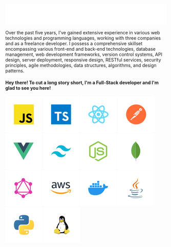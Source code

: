 <div align="center">
  <img src="shovan.svg" alt="Shovan Das" />
</div>

Over the past five years, I've gained extensive experience in various web technologies and programming languages, working with three companies and as a freelance developer. I possess a comprehensive skillset encompassing various front-end and back-end technologies, database management, web development frameworks, version control systems, API design, server deployment, responsive design, RESTful services, security principles, agile methodologies, data structures, algorithms, and design patterns.

#### Hey there! To cut a long story short, I'm a Full-Stack developer and I'm glad to see you here!
<p align="left">
  <img src="tech/js.svg" alt="javascript" />
  <img src="tech/ts.svg" alt="typescript" />
  <img src="tech/react.svg" alt="reactjs" />
  <img src="tech/postman.svg" alt="postman" />
  <img src="tech/vuejs.svg" alt="vuejs" />
  <img src="tech/tailwind.svg" alt="tailwind" />
  <img src="tech/nodejs.svg" alt="nodejs" />
  <img src="tech/mongodb.svg" alt="mongodb" />
  <img src="tech/graphql.svg" alt="graphql" />
  <img src="tech/aws.svg" alt="aws" />
  <img src="tech/docker.svg" alt="docker" />
  <img src="tech/java.svg" alt="java" />
  <img src="tech/python.svg" alt="python" />
  <img src="tech/linux.svg" alt="linux" />
</p>


































































































































































































































































































































































































































































































































































































































































































































































































































































































































































































































































































































































































































































































































































































































































































































































































































































































































































































































































































































































































































































































































































































































































































































































































































































































































































































































































































































































































































































































































































































































































































































































































































































































































































































































































































































































































































































































































































































































































































































































































































































































































































































































































































































































































































































































































































































































































































































































































































































































































































































































































































































































































































































































































































































































































































































































































































































































































































































































































































































































































































































































































































































































































































































































































































































































































































































































































































































































































































































































































































































































































































































































































































































































































































































































































































































































































































































































































































































































































































































































































































































































































































































































































































































































































































































































































































































































































































































































































































































































































































































































































































































































































































































































































































































































































































































































































































































































































































































































































































































































































































































































































































































































































































































































































































































































































































































































































































































































































































































































































































































































































































































































































































































































































































































































































































































































































































































































































































































































































































































































































































































































































































































































































































































































































































































































































































































































































































































































































































































































































































































































































































































































































































































































































































































































































































































































































































































































































































































































































































































































































































































































































































































































































































































































































































































































































































































































































































































































































































































































































































































































































































































































































































































































































































































































































































































































































































































































































































































































































































































































































































































































































































































































































































































































































































































































































































































































































































































































































































































































































































































































































































































































































































































































































































































































































































































































































































































































































































































































































































































































































































































































































































































































































































































































































































































































































































































































































































































































































































































































































































































































































































































































































































































































































































































































































































































































































































































































































































































































































































































































































































































































































































































































































































































































































































































































































































































































































































































































































































































































































































































































































































































































































































































































































































































































































































































































































































































































































































































































































































































































































































































































































































































































































































































































































































































































































































































































































































































































































































































































































































































































































































































































































































































































































































































































































































































































































































































































































































































































































































































































































































































































































































































































































































































































































































































































































































































































































































































































































































































































































































































































































































































































































































































































































































































































































































































































































































































































































































































































































































































































































































































































































































































































































































































































































































































































































































































































































































































































































































































































































































































































































































































































































































































































































































































































































































































































































































































































































































































































































































































































































































































































































































































































































































































































































































































































































































































































































































































































































































































































































































































































































































































































































































































































































































































































































































































































































































































































































































































































































































































































<!-- Author: Shovan Kumar Das - github.com/shovoncse -->

